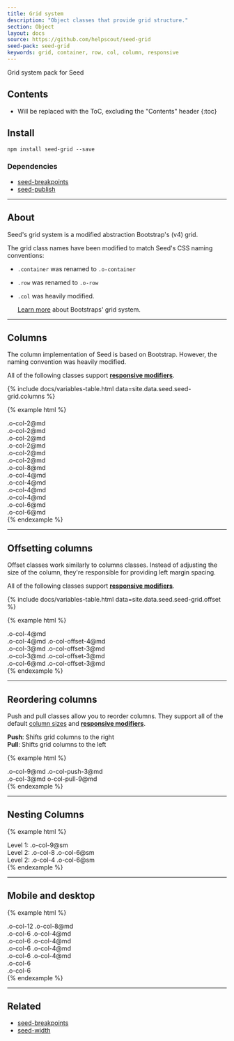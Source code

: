 ```yaml
---
title: Grid system
description: "Object classes that provide grid structure."
section: Object
layout: docs
source: https://github.com/helpscout/seed-grid
seed-pack: seed-grid
keywords: grid, container, row, col, column, responsive
---
```


Grid system pack for Seed

## Contents

* Will be replaced with the ToC, excluding the "Contents" header
{:toc}

## Install

```
npm install seed-grid --save
```



### Dependencies

* [seed-breakpoints](/seed/packs/seed-breakpoints)
* [seed-publish](/seed/packs/seed-publish)



---


## About

Seed's grid system is a modified abstraction Bootstrap's (v4) grid.

The grid class names have been modified to match Seed's CSS naming conventions:

* ``.container`` was renamed to ``.o-container``
* ``.row`` was renamed to ``.o-row``
* ``.col`` was heavily modified.

  <a href="http://v4-alpha.getbootstrap.com/layout/grid/" target="_blank">Learn more</a> about Bootstraps' grid system.


---


## Columns

The column implementation of Seed is based on Bootstrap. However, the naming convention was heavily modified.

All of the following classes support **[responsive modifiers](/seed/packs/seed-breakpoints/#responsive-modifiers)**.

{% include docs/variables-table.html data=site.data.seed.seed-grid.columns %}


{% example html %}
<div class="o-container">
  <div class="o-row">
    <div class="o-col-2@md">.o-col-2@md</div>
    <div class="o-col-2@md">.o-col-2@md</div>
    <div class="o-col-2@md">.o-col-2@md</div>
    <div class="o-col-2@md">.o-col-2@md</div>
    <div class="o-col-2@md">.o-col-2@md</div>
    <div class="o-col-2@md">.o-col-2@md</div>
  </div>
  <div class="o-row">
    <div class="o-col-8@md">.o-col-8@md</div>
    <div class="o-col-4@md">.o-col-4@md</div>
  </div>
  <div class="o-row">
    <div class="o-col-4@md">.o-col-4@md</div>
    <div class="o-col-4@md">.o-col-4@md</div>
    <div class="o-col-4@md">.o-col-4@md</div>
  </div>
  <div class="o-row">
    <div class="o-col-6@md">.o-col-6@md</div>
    <div class="o-col-6@md">.o-col-6@md</div>
  </div>
</div>
{% endexample %}


---


## Offsetting columns

Offset classes work similarly to columns classes. Instead of adjusting the size of the column, they're responsible for providing left margin spacing.

All of the following classes support **[responsive modifiers](/seed/packs/seed-breakpoints/#responsive-modifiers)**.

{% include docs/variables-table.html data=site.data.seed.seed-grid.offset %}

{% example html %}
<div class="o-row">
  <div class="o-col-4@md">.o-col-4@md</div>
  <div class="o-col-4@md o-col-offset-4@md">.o-col-4@md .o-col-offset-4@md</div>
</div>
<div class="o-row">
  <div class="o-col-3@md o-col-offset-3@md">.o-col-3@md .o-col-offset-3@md</div>
  <div class="o-col-3@md o-col-offset-3@md">.o-col-3@md .o-col-offset-3@md</div>
</div>
<div class="o-row">
  <div class="o-col-6@md o-col-offset-3@md">.o-col-6@md .o-col-offset-3@md</div>
</div>
{% endexample %}


---


## Reordering columns

Push and pull classes allow you to reorder columns. They support all of the default [column sizes](/#columns) and **[responsive modifiers](/seed/packs/seed-breakpoints/#responsive-modifiers)**.

**Push**: Shifts grid columns to the right<br>
**Pull**: Shifts grid columns to the left

{% example html %}
<div class="o-row">
  <div class="o-col-9@md o-col-push-3@md">.o-col-9@md .o-col-push-3@md</div>
  <div class="o-col-3@md o-col-pull-9@md">.o-col-3@md o-col-pull-9@md</div>
</div>
{% endexample %}


---


## Nesting Columns

{% example html %}
<div class="o-row">
  <div class="o-col-9@sm">
    Level 1: .o-col-9@sm
    <div class="o-row">
      <div class="o-col-8 o-col-6@sm">
        Level 2: .o-col-8 .o-col-6@sm
      </div>
      <div class="o-col-4 o-col-6@sm">
        Level 2: .o-col-4 .o-col-6@sm
      </div>
    </div>
  </div>
</div>
{% endexample %}


---


## Mobile and desktop

{% example html %}
<!-- Stack the columns on mobile by making one full-width and the other half-width -->
<div class="o-row">
  <div class="o-col-12 o-col-8@md">.o-col-12 .o-col-8@md</div>
  <div class="o-col-6 o-col-4@md">.o-col-6 .o-col-4@md</div>
</div>
<!-- Columns start at 50% wide on mobile and bump up to 33.3% wide on desktop -->
<div class="o-row">
  <div class="o-col-6 o-col-4@md">.o-col-6 .o-col-4@md</div>
  <div class="o-col-6 o-col-4@md">.o-col-6 .o-col-4@md</div>
  <div class="o-col-6 o-col-4@md">.o-col-6 .o-col-4@md</div>
</div>
<!-- Columns are always 50% wide, on mobile and desktop -->
<div class="o-row">
  <div class="o-col-6">.o-col-6</div>
  <div class="o-col-6">.o-col-6</div>
</div>
{% endexample %}


---


## Related

* [seed-breakpoints](/seed/packs/seed-breakpoints)
* [seed-width](/seed/packs/seed-width)
